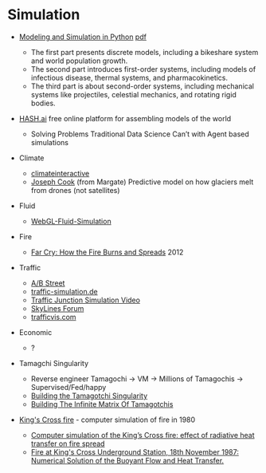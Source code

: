 Simulation
==========


* [Modeling and Simulation in Python](https://greenteapress.com/wp/modsimpy/) [pdf](http://greenteapress.com/modsimpy/ModSimPy3.pdf)
    * The first part presents discrete models, including a bikeshare system and world population growth.
    * The second part introduces first-order systems, including models of infectious disease, thermal systems, and pharmacokinetics.
    * The third part is about second-order systems, including mechanical systems like projectiles, celestial mechanics, and rotating rigid bodies.
* [HASH.ai](https://hash.ai/) free online platform for assembling models of the world
    * Solving Problems Traditional Data Science Can’t with Agent based simulations
* Climate
    * [climateinteractive](https://en-roads.climateinteractive.org/scenario.html)
    * [Joseph Cook](https://news.microsoft.com/en-gb/2018/12/11/uk-scientist-handed-microsoft-grant-to-launch-unique-study-into-how-climate-change-is-affecting-the-arctic/) (from Margate) Predictive model on how glaciers melt from drones (not satellites)
* Fluid
    * [WebGL-Fluid-Simulation](https://paveldogreat.github.io/WebGL-Fluid-Simulation/)
* Fire
    * [Far Cry: How the Fire Burns and Spreads](https://jflevesque.com/2012/12/06/far-cry-how-the-fire-burns-and-spreads/) 2012
* Traffic
    * [A/B Street](https://github.com/dabreegster/abstreet)
    * [traffic-simulation.de](http://www.traffic-simulation.de)
    * [Traffic Junction Simulation Video](https://www.youtube.com/watch?v=yITr127KZtQ)
    * [SkyLines Forum](https://forum.paradoxplaza.com/forum/index.php?threads/perpetual-traffic-jam.937466/)
    * [trafficvis.com](https://trafficvis.com)
* Economic
    * ?
* Tamagchi Singularity
    * Reverse engineer Tamagochi -> VM -> Millions of Tamagochis -> Supervised/Fed/happy
    * [Building the Tamagotchi Singularity ](http://spritesmods.com/?art=tamasingularity)
    * [Building The Infinite Matrix Of Tamagotchis](https://hackaday.com/2015/11/24/building-the-infinite-matrix-of-tamagotchis/)


* [King's Cross fire](https://en.wikipedia.org/wiki/King%27s_Cross_fire) - computer simulation of fire in 1980
    * [Computer simulation of the  King’s Cross fire: effect of radiative heat transfer on fire spread](https://citeseerx.ist.psu.edu/viewdoc/download?doi=10.1.1.826.6629&rep=rep1&type=pdf)
    * [Fire at King's Cross Underground Station, 18th November 1987: Numerical Solution of the Buoyant Flow and Heat Transfer.](https://www.researchgate.net/publication/287331079_Fire_at_King%27s_Cross_Underground_Station_18th_November_1987_Numerical_Solution_of_the_Buoyant_Flow_and_Heat_Transfer)
  